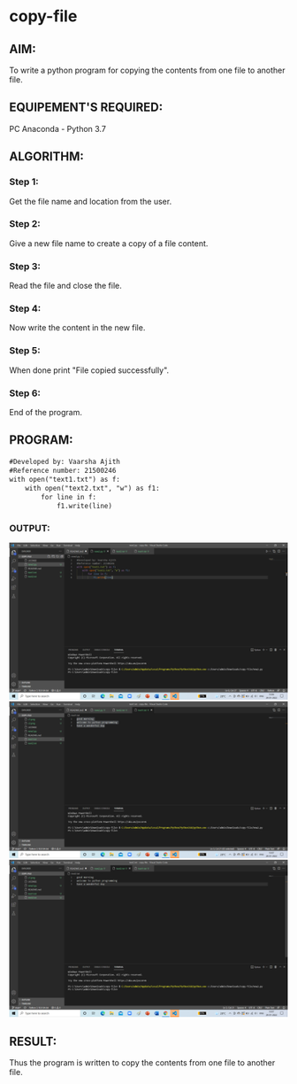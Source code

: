 # copy-file
## AIM:
To write a python program for copying the contents from one file to another file.
## EQUIPEMENT'S REQUIRED: 
PC
Anaconda - Python 3.7
## ALGORITHM: 
### Step 1:
Get the file name and location from the user.

### Step 2: 
Give a new file name to create a copy of a file content.
 
### Step 3: 
Read the file and close the file.
### Step 4:  
Now write the content in the new file.
### Step 5: 
When done print "File copied successfully".
### Step 6: 
End of the program.
## PROGRAM:
```
#Developed by: Vaarsha Ajith
#Reference number: 21500246
with open("text1.txt") as f:
    with open("text2.txt", "w") as f1:
        for line in f:
            f1.write(line)
```            
### OUTPUT:
![output1](.//c1.png)
![output2](.//c3.png)
![output3](.//c2.png)


## RESULT:
Thus the program is written to copy the contents from one file to another file.